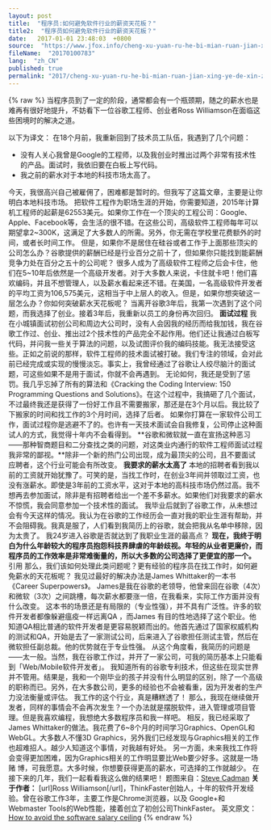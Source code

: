 ```yaml
---
layout: post
title:  "程序员:如何避免软件行业的薪资天花板？"
title2:  "程序员如何避免软件行业的薪资天花板？"
date:   2017-01-01 23:48:03  +0800
source:  "https://www.jfox.info/cheng-xu-yuan-ru-he-bi-mian-ruan-jian-xing-ye-de-xin-zi-tian-hua-ban.html"
fileName:  "20170100783"
lang:  "zh_CN"
published: true
permalink: "2017/cheng-xu-yuan-ru-he-bi-mian-ruan-jian-xing-ye-de-xin-zi-tian-hua-ban.html"
---
```

{% raw %}
当程序员到了一定的阶段，通常都会有一个瓶颈期，随之的薪水也是难再有很好地提升，不妨看下一位谷歌工程师、创业者Ross Williamson在面临这些困境时的解决之道。

以下为译文： 
在18个月前，我重新回到了技术员工队伍，我遇到了几个问题：

- 没有人关心我曾是Google的工程师，以及我创业时推出过两个非常有技术性的产品。面试时，我依旧要在白板上写代码。
- 我之前的薪水对于本地的科技市场太高了。

今天，我很高兴自己被雇佣了，困难都是暂时的。但我写了这篇文章，主要是让你明白本地科技市场。 
把软件工程作为职场生涯的开始，你需要知道，2015年计算机工程师的起薪是62553美元。如果你工作在一个顶尖的工程公司：Google、Apple、Facebook等，会生活的很不错。在这些公司，高级软件工程师每年可以期望拿2~300K，这满足了大多数人的所需。另外，你无需在学校里花费额外的时间，或者长时间工作。 
但是，如果你不是居住在硅谷或者工作于上面那些顶尖的公司怎么办？谷歌提供的薪酬已经是行业百分之前十了，但如果你只能找到能薪酬竞争力处在百分之五十的公司呢？ 
很多人成为了高级软件工程师之后会卡住，他们在5~10年后依然是一个高级开发者。对于大多数人来说，卡住就卡吧！他们喜欢编码，并且不想管理人，以及薪水看起来还不错。在美国，一名高级软件开发者的平均工资为106,575美元，这相当于中上层人的收入。但是，如果你想突破这一层怎么办？你如何突破薪水天花板呢？ 
当离开谷歌3年后，我第一次遇到了这个问题，而我选择了创业。接着3年后，我重新以员工的身份再次回归。 
**面试过程**
我在小城镇面试初创公司和周边大公司时，没有人会因我的经历而给我加钱，我在谷歌工作过、创业、推出过2个技术性的产品完全不起作用。他们还让我通过白板写代码，并问我一些关于算法的问题，以及试图评价我的编码技能。我无法接受这些。正如之前说的那样，软件工程师的技术面试被打破。我们专注的领域，会对此前已经完成或实现的慢慢淡忘。事实上，我曾经通过了谷歌让人绞尽脑汁的面试题，可这些如果不是用于面试，你就不会再遇到。 
无论如何，我还是受到了惩罚。我几乎忘掉了所有的算法和《Cracking the Coding Interview: 150 Programming Questions and Solutions》。在这个过程中，我搞砸了几个面试，不过最终我还是获得了一份好工作且不需要搬家，那还是在3个月以后。我比较了下搬家的时间和找工作的3个月时间，选择了后者。 
如果你打算在一家软件公司工作，面试过程你是逃避不了的。也许有一天技术面试会自我修复，公司停止这种面试人的方式，我觉得十年内不会看得到。 
**谷歌和微软就一直在宣扬这种恶习——那种智商题目和二分查找之类的问题，对这类业内通行的软件工程师面试过程我非常的鄙视。**除非一个新的热门公司出现，成为最顶尖的公司，且不要面试应聘者，这个行业可能会有所改变。 
**我要求的薪水太高了**
本地的招聘者看到我以前的工资就开始犹豫了。可笑的是，当找工作时，在创业3年间并领取过工资，也没有涨薪水。即使是3年前的工资水平，这对于本地的高科技市场仍然过高。我不想再去参加面试，除非是有招聘者给出一个差不多薪水。如果他们对我要求的薪水不惊慌，我会同意参加一个技术性的面试。 
我毕业后就到了谷歌工作，从未想过会有今天这样的情况。我认为在谷歌的工作经历会一直对我的职业生涯有帮助，并不会阻碍我。我真是服了，人们看到我简历上的谷歌，就会把我从名单中移除，因为太贵了。 
我24岁进入谷歌是否就达到了我职业生涯的最高点？ 
**现在，我终于明白为什么年龄较大的程序员抱怨科技界肆虐的年龄歧视。年轻的从业者更廉价，而程序员的工作效率是非常难衡量的，所以大多数的公司选择了更便宜的那一个。**
引用 那么，我们该如何处理此类问题呢？更有经验的程序员在找工作时，如何避免薪水的天花板呢？ 
我见过最好的解决办法是James Whittaker的一本书《Career Superpowers》。 
James是我在谷歌的老领导，他曾来回在谷歌（4次）和微软（3次）之间跳槽，每次薪水都要涨一倍，在我看来，实际工作方面并没有什么改变。 
这本书的场景还是有局限的（专业性强），并不具有广泛性。许多的软件开发者都像躲避瘟疫一样远离QA ，而James 有目的性地选择了这个职业。他知道QA相比普通的软件开发者是更容易脱颖而出的。他首先通过了国家权威机构的测试和QA，开始是去了一家测试公司，后来进入了谷歌担任测试主管，然后在微软担任副总裁。他的优势就在于专业性强。 
从这个角度看，我简历的问题是——太一般。当然，我在谷歌工作过，并开了一家公司，可我的简历基本上只能看到「Web/Mobile软件开发者」。 
我知道所有的谷歌专利技术，但这些在现实世界并不管用。结果是，我和一个刚毕业的孩子并没有什么明显的区别，除了一个高级的职称而已。另外，在大多数公司，更多的经验也不会被看重，因为开发者的生产力没法衡量或评估。 
我工作的这个行业，真是糟糕透了！ 
那么，我现在继续做开发者，同样的事情会不会再次发生？一个办法就是摆脱软件，进入管理或项目管理。但是我喜欢编程，我想绝大多数程序员和我一样吧。 
相反，我已经采取了James Whittaker的做法。我花费了6~8个月的时间学习Graphics、OpenGL和WebGL。大多数人不懂3D Graphics，另外我们已经发现与Graphics相关的工作也超难招人。越少人知道这个事情，对我越有好处。 
另一方面，未来我找工作将会变得更加困难，因为Graphics相关的工作明显要比Web要少好多。这就是一场赌 博，可我愿意。大多时候，你想要获得更高的薪水，可选择的工作就越少。 
在接下来的几年，我们一起看看我这么做的结果吧！ 
题图来自：[Steve Cadman](/url.php?_src=&amp;isencode=1&amp;content=dGltZT0xNDM2NDIyOTIzNjI3JnVybD1odHRwcyUzQSUyRiUyRnd3dy5mbGlja3IuY29tJTJGcGhvdG9zJTJGc3RldmVjYWRtYW4lMkY=)
**关于作者：**
[url]Ross Williamson[/url]，ThinkFaster创始人，十年的软件开发经验。曾在谷歌工作3年，主要工作是Chrome浏览器，以及 Google+和Webmaster Tools的Web性能，接着创立了初创公司ThinkFaster。 
英文原文：[How to avoid the software salary ceiling](/url.php?_src=&amp;isencode=1&amp;content=dGltZT0xNDM2NDIyOTIzNjI3JnVybD1odHRwJTNBJTJGJTJGdGhpbmtmYXN0ZXIuY28lMkYyMDE1JTJGMDclMkZob3ctdG8tYXZvaWQtdGhlLXNvZnR3YXJlLXNhbGFyeS1jZWlsaW5n)
{% endraw %}